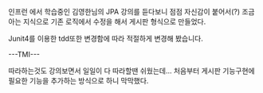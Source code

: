 인프런 에서 학습중인 김영한님의 JPA 강의를 듣다보니 점점 자신감이 붙어서(?)
조금 아는 지식으로 기존 로직에서 수정을 해서 게시판 형식으로 만들었다.

Junit4를 이용한 tdd또한 변경함에 따라 적절하게 변경해 봤습니다.



---TMI---

따라하는것도 강의보면서 일일이 다 따라할땐 쉬웠는데... 처음부터 게시판 기능구현에 필요한 기능을 추가하는 방식으로 하니 막막했다.

